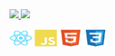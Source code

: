 <div>
<a href="https://github.com/LuiLF">
<img height="180em" src="https://github-readme-stats.vercel.app/api?username=luilf&show_icons=true&theme=dracula"/>
<img height="180em" src="https://github-readme-stats.vercel.app/api/top-langs/?username=luilf&layout=compact&langs_count=16&theme=dracula"/>
</div>

<div style="display: inline-block">
<br>
<img align="center" height="30" width="40" src="https://raw.githubusercontent.com/devicons/devicon/master/icons/react/react-original.svg">
<img align="center" height="30" width="40" src="https://raw.githubusercontent.com/devicons/devicon/master/icons/javascript/javascript-plain.svg">
<img align="center" height="30" width="40" src="https://raw.githubusercontent.com/devicons/devicon/master/icons/html5/html5-original.svg">
<img align="center" height="30" width="40" src="https://raw.githubusercontent.com/devicons/devicon/master/icons/css3/css3-original.svg">
</div>

